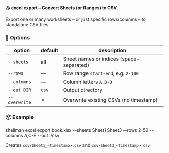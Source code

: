 📤 **excel export – Convert Sheets (or Ranges) to CSV**

Export one or many worksheets – or just specific rows/columns – to standalone CSV files.

### 🔧 Options

| option | default | description |
|--------|---------|-------------|
| `--sheets`   | all | Sheet names or indices (space-separated) |
| `--rows`     | ―   | Row range `start-end`, e.g. `2-100` |
| `--columns`  | ―   | Column letters `A,B-D` |
| `--out DIR`  | `csv` | Output directory |
| `--overwrite`| ✗   | Overwrite existing CSVs (no timestamp) |

### 📦 Example
shellman excel export book.xlsx --sheets Sheet1 Sheet3 --rows 2-50 --columns A,C-E --out ./csv

Creates `csv/Sheet1_<timestamp>.csv` and `csv/Sheet3_<timestamp>.csv`
